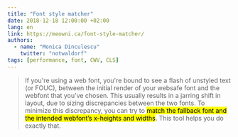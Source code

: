 ```yaml
---
title: "Font style matcher"
date: 2018-12-18 12:00:00 +02:00
lang: en
link: https://meowni.ca/font-style-matcher/
authors:
  - name: "Monica Dinculescu"
    twitter: "notwaldorf"
tags: [performance, font, CWV, CLS]
---
```


> If you're using a web font, you're bound to see a flash of unstyled text (or FOUC), between the initial render of your websafe font and the webfont that you've chosen. This usually results in a jarring shift in layout, due to sizing discrepancies between the two fonts. To minimize this discrepancy, you can try to <mark>match the fallback font and the intended webfont’s x-heights and widths</mark>. This tool helps you do exactly that.
